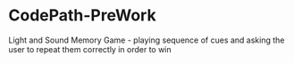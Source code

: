 # CodePath-PreWork
Light and Sound Memory Game - playing sequence of cues and asking the user to repeat them correctly in order to win

